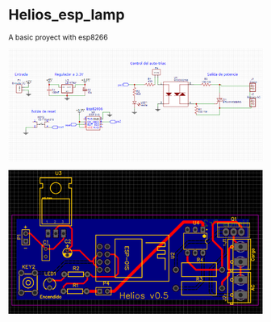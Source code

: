 # Helios_esp_lamp
A basic proyect with esp8266

![Alt text](docs/esquematico.png)

![Alt text](docs/placa.png)
